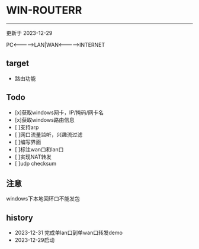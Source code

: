 # WIN-ROUTERR
---
更新于 2023-12-29

PC<----->LAN|WAN<----->INTERNET


## target
* 路由功能

## Todo
* [x]获取windows网卡，IP/掩码/网卡名
* [x]获取windows路由信息
* [ ]支持arp
* [ ]网口流量监听，兴趣流过滤
* [ ]编写界面
* [ ]标注wan口和lan口
* [ ]实现NAT转发
* [ ]udp checksum


## 注意
windows下本地回环口不能发包

## history
* 2023-12-31 完成单lan口到单wan口转发demo
* 2023-12-29启动